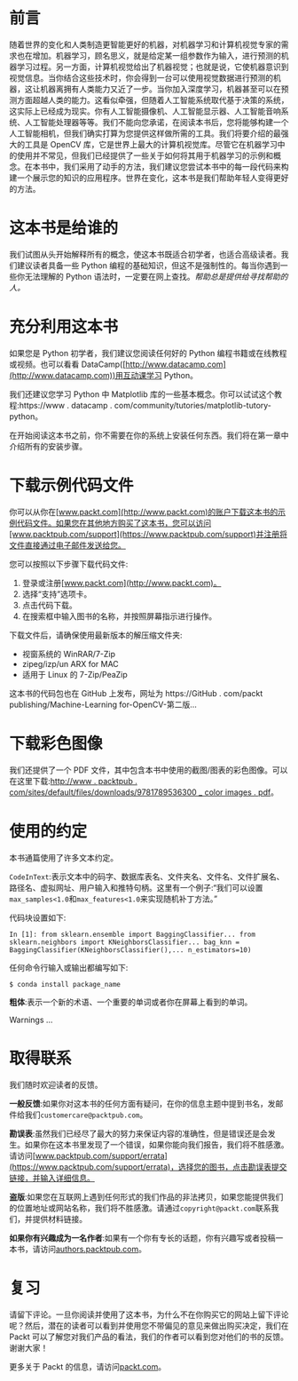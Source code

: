 # 前言

随着世界的变化和人类制造更智能更好的机器，对机器学习和计算机视觉专家的需求也在增加。机器学习，顾名思义，就是给定某一组参数作为输入，进行预测的机器学习过程。另一方面，计算机视觉给出了机器视觉；也就是说，它使机器意识到视觉信息。当你结合这些技术时，你会得到一台可以使用视觉数据进行预测的机器，这让机器离拥有人类能力又近了一步。当你加入深度学习，机器甚至可以在预测方面超越人类的能力。这看似牵强，但随着人工智能系统取代基于决策的系统，这实际上已经成为现实。你有人工智能摄像机、人工智能显示器、人工智能音响系统、人工智能处理器等等。我们不能向您承诺，在阅读本书后，您将能够构建一个人工智能相机，但我们确实打算为您提供这样做所需的工具。我们将要介绍的最强大的工具是 OpenCV 库，它是世界上最大的计算机视觉库。尽管它在机器学习中的使用并不常见，但我们已经提供了一些关于如何将其用于机器学习的示例和概念。在本书中，我们采用了动手的方法，我们建议您尝试本书中的每一段代码来构建一个展示您的知识的应用程序。世界在变化，这本书是我们帮助年轻人变得更好的方法。

# 这本书是给谁的

我们试图从头开始解释所有的概念，使这本书既适合初学者，也适合高级读者。我们建议读者具备一些 Python 编程的基础知识，但这不是强制性的。每当你遇到一些你无法理解的 Python 语法时，一定要在网上查找。*帮助总是提供给寻找帮助的人。*

# 充分利用这本书

如果您是 Python 初学者，我们建议您阅读任何好的 Python 编程书籍或在线教程或视频。也可以看看 DataCamp([http://www.datacamp.com](http://www.datacamp.com))用互动课学习 Python。

我们还建议您学习 Python 中 Matplotlib 库的一些基本概念。你可以试试这个教程:https://www . datacamp . com/community/tutories/matplotlib-tutory-python。

在开始阅读这本书之前，你不需要在你的系统上安装任何东西。我们将在第一章中介绍所有的安装步骤。

# 下载示例代码文件

你可以从你在[www.packt.com](http://www.packt.com)的账户下载这本书的示例代码文件。如果您在其他地方购买了这本书，您可以访问[www.packtpub.com/support](https://www.packtpub.com/support)并注册将文件直接通过电子邮件发送给您。

您可以按照以下步骤下载代码文件:

1.  登录或注册[www.packt.com](http://www.packt.com)。
2.  选择“支持”选项卡。
3.  点击代码下载。
4.  在搜索框中输入图书的名称，并按照屏幕指示进行操作。

下载文件后，请确保使用最新版本的解压缩文件夹:

*   视窗系统的 WinRAR/7-Zip
*   zipeg/izp/un ARX for MAC
*   适用于 Linux 的 7-Zip/PeaZip

这本书的代码包也在 GitHub 上发布，网址为 https://GitHub . com/packt publishing/Machine-Learning for-OpenCV-第二版...

# 下载彩色图像

我们还提供了一个 PDF 文件，其中包含本书中使用的截图/图表的彩色图像。可以在这里下载:[http://www . packtpub . com/sites/default/files/downloads/9781789536300 _ color images . pdf](_ColorImages.pdf)。

# 使用的约定

本书通篇使用了许多文本约定。

`CodeInText`:表示文本中的码字、数据库表名、文件夹名、文件名、文件扩展名、路径名、虚拟网址、用户输入和推特句柄。这里有一个例子:“我们可以设置`max_samples<1.0`和`max_features<1.0`来实现随机补丁方法。”

代码块设置如下:

```
In [1]: from sklearn.ensemble import BaggingClassifier... from sklearn.neighbors import KNeighborsClassifier... bag_knn = BaggingClassifier(KNeighborsClassifier(),... n_estimators=10)
```

任何命令行输入或输出都编写如下:

```
$ conda install package_name
```

**粗体**:表示一个新的术语、一个重要的单词或者你在屏幕上看到的单词。

Warnings ...

# 取得联系

我们随时欢迎读者的反馈。

**一般反馈**:如果你对这本书的任何方面有疑问，在你的信息主题中提到书名，发邮件给我们`customercare@packtpub.com`。

**勘误表**:虽然我们已经尽了最大的努力来保证内容的准确性，但是错误还是会发生。如果你在这本书里发现了一个错误，如果你能向我们报告，我们将不胜感激。请访问[www.packtpub.com/support/errata](https://www.packtpub.com/support/errata)，选择您的图书，点击勘误表提交链接，并输入详细信息。

**盗版**:如果您在互联网上遇到任何形式的我们作品的非法拷贝，如果您能提供我们的位置地址或网站名称，我们将不胜感激。请通过`copyright@packt.com`联系我们，并提供材料链接。

**如果你有兴趣成为一名作者**:如果有一个你有专长的话题，你有兴趣写或者投稿一本书，请访问[authors.packtpub.com](http://authors.packtpub.com/)。

# 复习

请留下评论。一旦你阅读并使用了这本书，为什么不在你购买它的网站上留下评论呢？然后，潜在的读者可以看到并使用您不带偏见的意见来做出购买决定，我们在 Packt 可以了解您对我们产品的看法，我们的作者可以看到您对他们的书的反馈。谢谢大家！

更多关于 Packt 的信息，请访问[packt.com](http://www.packt.com/)。